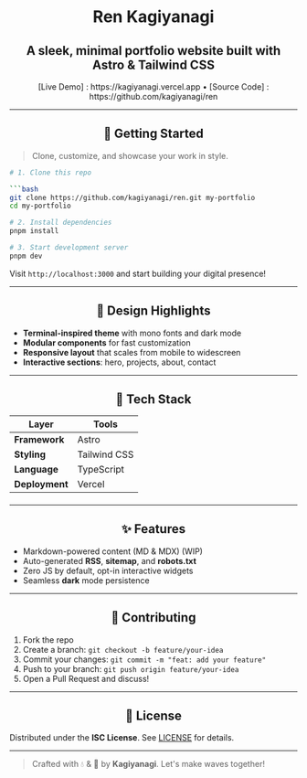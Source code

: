 <h1 align="center"> Ren Kagiyanagi </h1>

<h2 align="center"> A sleek, minimal portfolio website built with Astro & Tailwind CSS </h2>

<div align="center">
    [Live Demo] : https://kagiyanagi.vercel.app • [Source Code] : https://github.com/kagiyanagi/ren
</div>

---

<h2 align="center"> 🚀 Getting Started </h2>

> Clone, customize, and showcase your work in style.

```bash
# 1. Clone this repo

```bash
git clone https://github.com/kagiyanagi/ren.git my-portfolio
cd my-portfolio
```

```bash
# 2. Install dependencies
pnpm install
```

```bash
# 3. Start development server
pnpm dev
```

Visit `http://localhost:3000` and start building your digital presence!

---

<h2 align="center"> 🎨 Design Highlights </h2>

- **Terminal-inspired theme** with mono fonts and dark mode
- **Modular components** for fast customization
- **Responsive layout** that scales from mobile to widescreen
- **Interactive sections**: hero, projects, about, contact

---

<h2 align="center"> 🔧 Tech Stack
    

| Layer         | Tools               |
| ------------- | ------------------- |
| **Framework** | Astro               |
| **Styling**   | Tailwind CSS        |
| **Language**  | TypeScript          |
| **Deployment**| Vercel              |

---

<h2 align="center"> ✨ Features </h2>

- Markdown-powered content (MD & MDX) (WIP)
- Auto-generated **RSS**, **sitemap**, and **robots.txt**
- Zero JS by default, opt-in interactive widgets
- Seamless **dark** mode persistence

---

<h2 align="center"> 🤝 Contributing </h2>

1. Fork the repo
2. Create a branch: `git checkout -b feature/your-idea`
3. Commit your changes: `git commit -m "feat: add your feature"`
4. Push to your branch: `git push origin feature/your-idea`
5. Open a Pull Request and discuss!

---

<h2 align="center"> 📄 License </h2>

Distributed under the **ISC License**. See [LICENSE](LICENSE) for details.

---

> Crafted with 💧 & 🎨 by **Kagiyanagi**. Let's make waves together!

